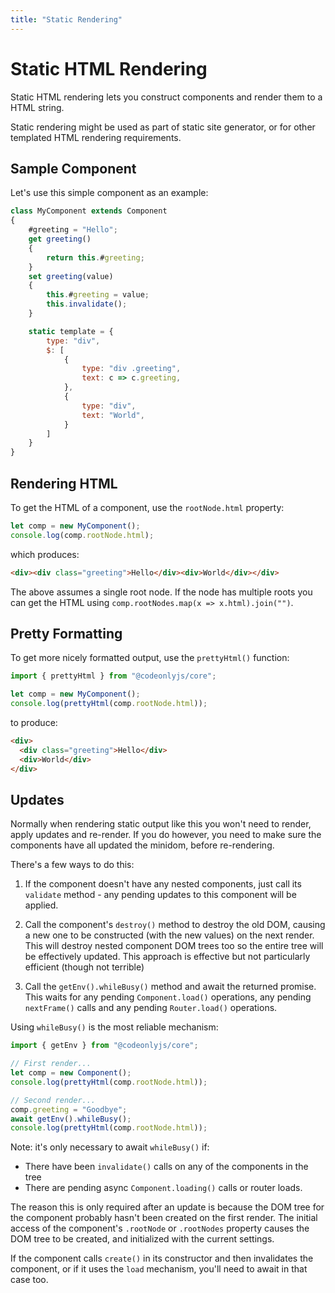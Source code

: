 ```yaml
---
title: "Static Rendering"
---
```


# Static HTML Rendering

Static HTML rendering lets you construct components and render them to a HTML string.

Static rendering might be used as part of static site generator, or for other templated 
HTML rendering requirements.


## Sample Component

Let's use this simple component as an example:

```js
class MyComponent extends Component
{
    #greeting = "Hello";
    get greeting()
    {
        return this.#greeting;
    }
    set greeting(value)
    {
        this.#greeting = value;
        this.invalidate();
    }

    static template = {
        type: "div",
        $: [
            {
                type: "div .greeting",
                text: c => c.greeting,
            },
            {
                type: "div",
                text: "World",
            }
        ]
    }
}
```

## Rendering HTML

To get the HTML of a component, use the `rootNode.html` property:

```js
let comp = new MyComponent();
console.log(comp.rootNode.html);
```

which produces:

```html
<div><div class="greeting">Hello</div><div>World</div></div>
```


<div class="tip">

The above assumes a single root node.  If the node has multiple roots
you can get the HTML using `comp.rootNodes.map(x => x.html).join("")`.

</div>

## Pretty Formatting

To get more nicely formatted output, use the `prettyHtml()` function:

```js
import { prettyHtml } from "@codeonlyjs/core";

let comp = new MyComponent();
console.log(prettyHtml(comp.rootNode.html));

```

to produce:

```html
<div>
  <div class="greeting">Hello</div>
  <div>World</div>
</div>
```



## Updates

Normally when rendering static output like this you won't need to render, apply 
updates and re-render.  If you do however, you need to make sure the components have
all updated the minidom, before re-rendering.

There's a few ways to do this:

1. If the component doesn't have any nested components, just call its `validate`
   method - any pending updates to this component will be applied.

2. Call the component's `destroy()` method to destroy the old DOM, causing a new
   one to be constructed (with the new values) on the next render.  This will 
   destroy nested component DOM trees too so the entire tree will be effectively
   updated.  This approach is effective but not particularly efficient (though 
   not terrible)

3. Call the `getEnv().whileBusy()` method and await the returned promise.  This
   waits for any pending `Component.load()` operations, any pending `nextFrame()`
   calls and any pending `Router.load()` operations.

Using `whileBusy()` is the most reliable mechanism:

```js
import { getEnv } from "@codeonlyjs/core";

// First render...
let comp = new Component();
console.log(prettyHtml(comp.rootNode.html));

// Second render...
comp.greeting = "Goodbye";
await getEnv().whileBusy();
console.log(prettyHtml(comp.rootNode.html));
```

Note: it's only necessary to await `whileBusy()` if:

* There have been `invalidate()` calls on any of the components in the tree
* There are pending async `Component.loading()` calls or router loads.

<div class="tip">

The reason this is only required after an update is because the DOM tree for the component
probably hasn't been created on the first render.  The initial access of the component's 
`.rootNode` or `.rootNodes` property causes the DOM tree to be created, and initialized with
the current settings.

If the component calls `create()` in its constructor and then invalidates the component, or
if it uses the `load` mechanism, you'll need to await in that case too.

</div>



